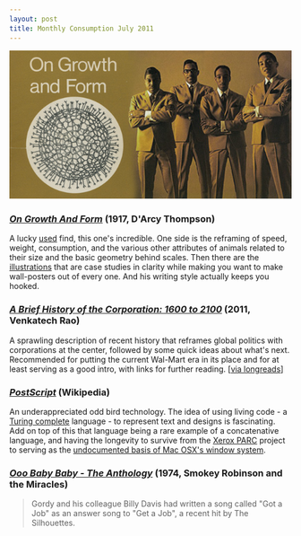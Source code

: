```yaml
---
layout: post
title: Monthly Consumption July 2011
---
```


![Growth and Form and the Miracles](/graphics/consumption-july-11.jpg)

### _[On Growth And Form](http://en.wikipedia.org/wiki/D'Arcy_Wentworth_Thompson#On_Growth_and_Form)_ (1917, D'Arcy Thompson)

A lucky [used](http://idletimebooks.com/) find, this one's incredible. One side is the reframing of speed, weight, consumption, and the various other attributes of animals related to their size and the basic geometry behind scales. Then there are the [illustrations](http://en.wikipedia.org/wiki/File:Darcythompson.jpg) that are case studies in clarity while making you want to make wall-posters out of every one. And his writing style actually keeps you hooked.

### _[A Brief History of the Corporation: 1600 to 2100](http://www.ribbonfarm.com/2011/06/08/a-brief-history-of-the-corporation-1600-to-2100/)_ (2011, Venkatech Rao)

A sprawling description of recent history that reframes global politics with corporations at the center, followed by some quick ideas about what's next. Recommended for putting the current Wal-Mart era in its place and for at least serving as a good intro, with links for further reading. [[via longreads](http://longreads.com/)]

### _[PostScript](http://en.wikipedia.org/wiki/PostScript)_ (Wikipedia)

An underappreciated odd bird technology. The idea of using living code - a [Turing complete](http://en.wikipedia.org/wiki/Turing_completeness) language - to represent text and designs is fascinating. Add on top of this that language being a rare example of a concatenative language, and having the longevity to survive from the [Xerox PARC](http://en.wikipedia.org/wiki/Xerox_PARC) project to serving as the [undocumented basis of Mac OSX's window system](http://en.wikipedia.org/wiki/Display_PostScript#Modern_Derivatives).

### _[Ooo Baby Baby - The Anthology](http://en.wikipedia.org/wiki/The_Miracles)_ (1974, Smokey Robinson and the Miracles)

> Gordy and his colleague Billy Davis had written a song called "Got a Job" as an answer song to "Get a Job", a recent hit by The Silhouettes.
